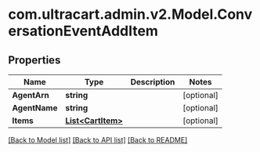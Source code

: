 # com.ultracart.admin.v2.Model.ConversationEventAddItem
## Properties

Name | Type | Description | Notes
------------ | ------------- | ------------- | -------------
**AgentArn** | **string** |  | [optional] 
**AgentName** | **string** |  | [optional] 
**Items** | [**List&lt;CartItem&gt;**](CartItem.md) |  | [optional] 


[[Back to Model list]](../README.md#documentation-for-models) [[Back to API list]](../README.md#documentation-for-api-endpoints) [[Back to README]](../README.md)

